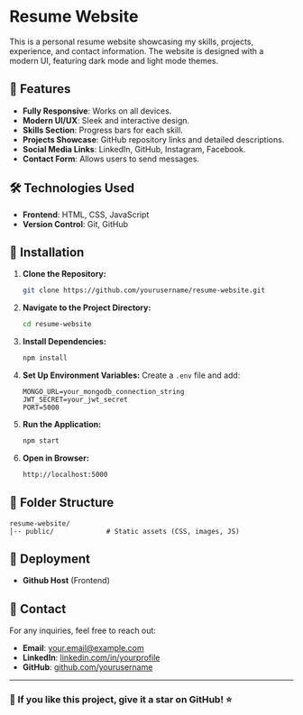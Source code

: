 # Resume Website

This is a personal resume website showcasing my skills, projects, experience, and contact information. The website is designed with a modern UI, featuring dark mode and light mode themes.

## 🚀 Features

- **Fully Responsive**: Works on all devices.
- **Modern UI/UX**: Sleek and interactive design.
- **Skills Section**: Progress bars for each skill.
- **Projects Showcase**: GitHub repository links and detailed descriptions.
- **Social Media Links**: LinkedIn, GitHub, Instagram, Facebook.
- **Contact Form**: Allows users to send messages.

## 🛠️ Technologies Used

- **Frontend**: HTML, CSS, JavaScript
- **Version Control**: Git, GitHub

## 📂 Installation

1. **Clone the Repository:**
   ```sh
   git clone https://github.com/yourusername/resume-website.git
   ```
2. **Navigate to the Project Directory:**
   ```sh
   cd resume-website
   ```
3. **Install Dependencies:**
   ```sh
   npm install
   ```
4. **Set Up Environment Variables:**
   Create a `.env` file and add:
   ```env
   MONGO_URL=your_mongodb_connection_string
   JWT_SECRET=your_jwt_secret
   PORT=5000
   ```
5. **Run the Application:**
   ```sh
   npm start
   ```
6. **Open in Browser:**
   ```sh
   http://localhost:5000
   ```

## 📜 Folder Structure

```
resume-website/
│-- public/             # Static assets (CSS, images, JS)
```

## 📌 Deployment

- **Github Host** (Frontend)

## 📧 Contact

For any inquiries, feel free to reach out:

- **Email**: your.email@example.com
- **LinkedIn**: [linkedin.com/in/yourprofile](https://linkedin.com/in/yourprofile)
- **GitHub**: [github.com/yourusername](https://github.com/yourusername)

---

### 🌟 If you like this project, give it a star on GitHub! ⭐
